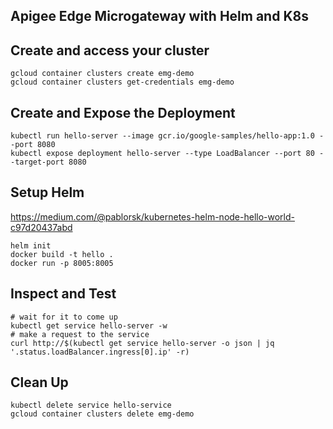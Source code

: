 Apigee Edge Microgateway with Helm and K8s
---

## Create and access your cluster
```
gcloud container clusters create emg-demo
gcloud container clusters get-credentials emg-demo
```

## Create and Expose the Deployment
```
kubectl run hello-server --image gcr.io/google-samples/hello-app:1.0 --port 8080
kubectl expose deployment hello-server --type LoadBalancer --port 80 --target-port 8080
```

## Setup Helm
https://medium.com/@pablorsk/kubernetes-helm-node-hello-world-c97d20437abd
```
helm init
docker build -t hello .
docker run -p 8005:8005
```

## Inspect and Test

```
# wait for it to come up
kubectl get service hello-server -w
# make a request to the service
curl http://$(kubectl get service hello-server -o json | jq '.status.loadBalancer.ingress[0].ip' -r)
```

## Clean Up
```
kubectl delete service hello-service
gcloud container clusters delete emg-demo
```

